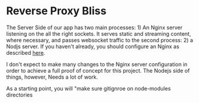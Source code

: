 <h1>Reverse Proxy Bliss</h1>
<p>The Server Side of our app has two main processes:  1) An Nginx server listening on the all the right sockets.  It serves static and streaming content, where necessary, and passes websocket traffic to the second process: 2) a Nodjs server. If you haven't already, you should configure an Nginx as described <a href="">here</a>.</p>

<p> I don't expect to make many changes to the Nginx server configuration in order to achieve a full proof of concept for this project.  The Nodejs side of things, however, Needs a lot of work.</p>

As a starting point, you will "make sure gitignroe on node-modules directories



